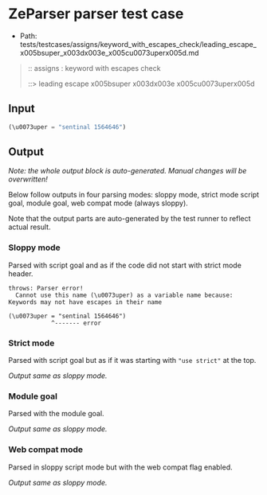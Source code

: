 # ZeParser parser test case

- Path: tests/testcases/assigns/keyword_with_escapes_check/leading_escape_x005bsuper_x003dx003e_x005cu0073uperx005d.md

> :: assigns : keyword with escapes check
>
> ::> leading escape x005bsuper x003dx003e x005cu0073uperx005d

## Input

`````js
(\u0073uper = "sentinal 1564646")
`````

## Output

_Note: the whole output block is auto-generated. Manual changes will be overwritten!_

Below follow outputs in four parsing modes: sloppy mode, strict mode script goal, module goal, web compat mode (always sloppy).

Note that the output parts are auto-generated by the test runner to reflect actual result.

### Sloppy mode

Parsed with script goal and as if the code did not start with strict mode header.

`````
throws: Parser error!
  Cannot use this name (\u0073uper) as a variable name because: Keywords may not have escapes in their name

(\u0073uper = "sentinal 1564646")
            ^------- error
`````

### Strict mode

Parsed with script goal but as if it was starting with `"use strict"` at the top.

_Output same as sloppy mode._

### Module goal

Parsed with the module goal.

_Output same as sloppy mode._

### Web compat mode

Parsed in sloppy script mode but with the web compat flag enabled.

_Output same as sloppy mode._
